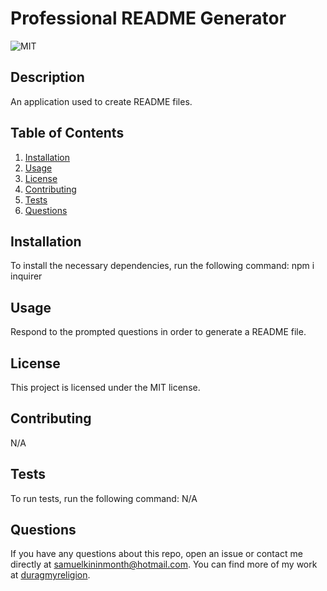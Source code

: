 # Professional README Generator

![MIT](https://img.shields.io/badge/license-MIT-green)

## Description
An application used to create README files.

## Table of Contents
1. [Installation](#installation)
2. [Usage](#usage)
3. [License](#license)
4. [Contributing](#contributing)
5. [Tests](#tests)
6. [Questions](#questions)

## Installation
To install the necessary dependencies, run the following command:
npm i inquirer

## Usage
Respond to the prompted questions in order to generate a README file.

## License 
This project is licensed under the MIT license.

## Contributing
N/A

## Tests
To run tests, run the following command:
N/A

## Questions
If you have any questions about this repo, open an issue or contact me directly at [samuelkininmonth@hotmail.com](mailto:samuelkininmonth@hotmail.com). You can find more of my work at [duragmyreligion](https://www.github.com/duragmyreligion).
